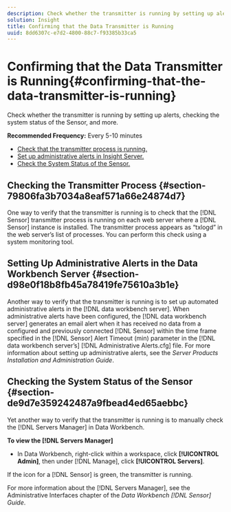 ```yaml
---
description: Check whether the transmitter is running by setting up alerts, checking the system status of the Sensor, and more.
solution: Insight
title: Confirming that the Data Transmitter is Running
uuid: 8dd6307c-e7d2-4800-88c7-f93385b33ca5
---
```


# Confirming that the Data Transmitter is Running{#confirming-that-the-data-transmitter-is-running}

Check whether the transmitter is running by setting up alerts, checking the system status of the Sensor, and more.

 **Recommended Frequency:** Every 5-10 minutes

* [Check that the transmitter process is running.](../../../home/c-snsr-ovrvw/admin-sensor/c-data-trmtr-rng.md#section-79806fa3b7034a8eaf571a66e24874d7) 
* [Set up administrative alerts in Insight Server.](../../../home/c-snsr-ovrvw/admin-sensor/c-data-trmtr-rng.md#section-d98e0f18b8fb45a78419fe75610a3b1e) 
* [Check the System Status of the Sensor.](../../../home/c-snsr-ovrvw/admin-sensor/c-data-trmtr-rng.md#section-de9d7e359242487a9fbead4ed65aebbc)

## Checking the Transmitter Process {#section-79806fa3b7034a8eaf571a66e24874d7}

One way to verify that the transmitter is running is to check that the [!DNL Sensor] transmitter process is running on each web server where a [!DNL Sensor] instance is installed. The transmitter process appears as “txlogd” in the web server’s list of processes. You can perform this check using a system monitoring tool.

## Setting Up Administrative Alerts in the Data Workbench Server {#section-d98e0f18b8fb45a78419fe75610a3b1e}

Another way to verify that the transmitter is running is to set up automated administrative alerts in the [!DNL data workbench server]. When administrative alerts have been configured, the [!DNL data workbench server] generates an email alert when it has received no data from a configured and previously connected [!DNL Sensor] within the time frame specified in the [!DNL Sensor] Alert Timeout (min) parameter in the [!DNL data workbench server’s] [!DNL Administrative Alerts.cfg] file. For more information about setting up administrative alerts, see the *Server Products Installation and Administration Guide*.

## Checking the System Status of the Sensor {#section-de9d7e359242487a9fbead4ed65aebbc}

Yet another way to verify that the transmitter is running is to manually check the [!DNL Servers Manager] in Data Workbench.

**To view the [!DNL Servers Manager]**

* In Data Workbench, right-click within a workspace, click **[!UICONTROL Admin]**, then under [!DNL Manage], click **[!UICONTROL Servers]**.

If the icon for a [!DNL Sensor] is green, the transmitter is running.

For more information about the [!DNL Servers Manager], see the Administrative Interfaces chapter of the *Data Workbench [!DNL Sensor] Guide*. 
